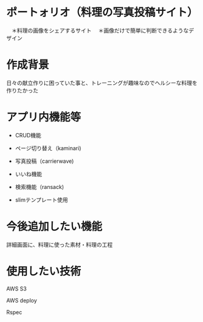 # ポートォリオ（料理の写真投稿サイト）
　＊料理の画像をシェアするサイト
　＊画像だけで簡単に判断できるようなデザイン

# 作成背景
 日々の献立作りに困っていた事と、トレーニングが趣味なのでヘルシーな料理を作りたかった

# アプリ内機能等

* CRUD機能

* ページ切り替え（kaminari)

* 写真投稿（carrierwave)

* いいね機能

* 検索機能（ransack)

* slimテンプレート使用

# 今後追加したい機能
  <p>詳細画面に、料理に使った素材・料理の工程</p>

# 使用したい技術
  <p>AWS S3</p>
  <p>AWS deploy</p>
  <p>Rspec</p>
  
